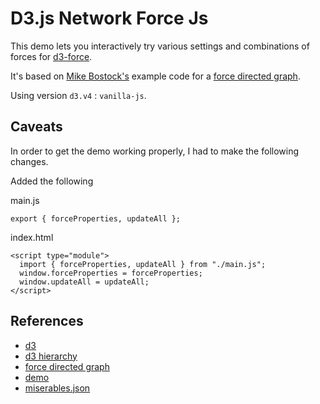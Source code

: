 # D3.js Network Force Js

This demo lets you interactively try various settings and combinations of forces for [d3-force](https://github.com/d3/d3-force).

It's based on [Mike Bostock's](https://bost.ocks.org/) example code for a [force directed graph](http://bl.ocks.org/mbostock/2675ff61ea5e063ede2b5d63c08020c7).

Using version `d3.v4` : `vanilla-js`.

## Caveats

In order to get the demo working properly, I had to make the following changes.

Added the following 

main.js
```
export { forceProperties, updateAll };
```

index.html
```
<script type="module">
  import { forceProperties, updateAll } from "./main.js";
  window.forceProperties = forceProperties;
  window.updateAll = updateAll;
</script>
```

## References

* [d3](https://d3js.org)
* [d3 hierarchy](https://d3js.org/d3-hierarchy)
* [force directed graph](https://observablehq.com/@d3/force-directed-graph/2)
* [demo](https://gist.github.com/steveharoz/8c3e2524079a8c440df60c1ab72b5d03)
* [miserables.json](https://gist.githubusercontent.com/steveharoz/8c3e2524079a8c440df60c1ab72b5d03/raw/7c039c6b78eea9c97ce763e5fddbfa47c99661f9/miserables.json)
